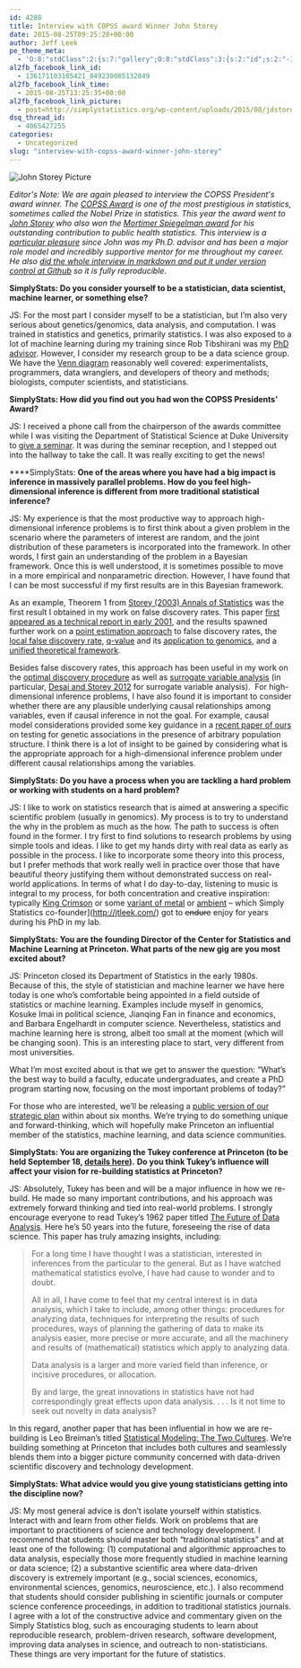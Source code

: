 ```yaml
---
id: 4288
title: Interview with COPSS award Winner John Storey
date: 2015-08-25T09:25:28+00:00
author: Jeff Leek
pe_theme_meta:
  - 'O:8:"stdClass":2:{s:7:"gallery";O:8:"stdClass":3:{s:2:"id";s:2:"-1";s:5:"width";s:0:"";s:6:"height";s:0:"";}s:5:"video";O:8:"stdClass":1:{s:2:"id";s:2:"-1";}}'
al2fb_facebook_link_id:
  - 136171103105421_849230085132849
al2fb_facebook_link_time:
  - 2015-08-25T13:25:35+00:00
al2fb_facebook_link_picture:
  - post=http://simplystatistics.org/wp-content/uploads/2015/08/jdstorey-198x300.jpg
dsq_thread_id:
  - 4065427255
categories:
  - Uncategorized
slug: "interview-with-copss-award-winner-john-storey"
---
```


![John Storey Picture](https://raw.githubusercontent.com/simplystats/simplystats.github.io/master/wp-content/uploads/2015/08/jdstorey.jpg)


_Editor's Note: We are again pleased to interview the COPSS President's award winner. The [COPSS Award](https://en.wikipedia.org/wiki/COPSS_Presidents%27_Award) is one of the most prestigious in statistics, sometimes called the Nobel Prize in statistics. This year the award went to [John Storey](http://www.genomine.org/) who also won the [Mortimer Spiegelman award](http://sml.princeton.edu/news/john-storey-receives-2015-mortimer-spiegelman-award) for his outstanding contribution to public health statistics.  This interview is a [particular pleasure](https://twitter.com/simplystats/status/631607146572988417) since John was my Ph.D. advisor and has been a major role model and incredibly supportive mentor for me throughout my career. He also [did the whole interview in markdown and put it under version control at Github](https://github.com/jdstorey/simplystatistics) so it is fully reproducible._

**SimplyStats: Do you consider yourself to be a statistician, data scientist, machine learner, or something else?**

JS: For the most part I consider myself to be a statistician, but I’m also very serious about genetics/genomics, data analysis, and computation. I was trained in statistics and genetics, primarily statistics. I was also exposed to a lot of machine learning during my training since Rob Tibshirani was my [PhD advisor](http://genealogy.math.ndsu.nodak.edu/id.php?id=69303). However, I consider my research group to be a data science group. We have the [Venn diagram](http://drewconway.com/zia/2013/3/26/the-data-science-venn-diagram) reasonably well covered: experimentalists, programmers, data wranglers, and developers of theory and methods; biologists, computer scientists, and statisticians.

****SimplyStats:** How did you find out you had won the COPSS Presidents’ Award?**

JS: I received a phone call from the chairperson of the awards committee while I was visiting the Department of Statistical Science at Duke University to [give a seminar](https://stat.duke.edu/events/15731.html). It was during the seminar reception, and I stepped out into the hallway to take the call. It was really exciting to get the news!

****SimplyStats: **One of the areas where you have had a big impact is inference in massively parallel problems. How do you feel high-dimensional inference is different from more traditional statistical inference?**

JS: My experience is that the most productive way to approach high-dimensional inference problems is to first think about a given problem in the scenario where the parameters of interest are random, and the joint distribution of these parameters is incorporated into the framework. In other words, I first gain an understanding of the problem in a Bayesian framework. Once this is well understood, it is sometimes possible to move in a more empirical and nonparametric direction. However, I have found that I can be most successful if my first results are in this Bayesian framework.

As an example, Theorem 1 from [Storey (2003) Annals of Statistics](http://genomics.princeton.edu/storeylab/papers/Storey_Annals_2003.pdf) was the first result I obtained in my work on false discovery rates. This paper [first appeared as a technical report in early 2001](https://statistics.stanford.edu/research/false-discovery-rate-bayesian-interpretation-and-q-value), and the results spawned further work on a [point estimation approach](http://genomics.princeton.edu/storeylab/papers/directfdr.pdf) to false discovery rates, the [local false discovery rate](http://genomics.princeton.edu/storeylab/papers/ETST_JASA_2001.pdf), [q-value](http://www.bioconductor.org/packages/release/bioc/html/qvalue.html) and its [application to genomics](http://www.pnas.org/content/100/16/9440.full), and a [unified theoretical framework](http://genomics.princeton.edu/storeylab/papers/623.pdf).

Besides false discovery rates, this approach has been useful in my work on the [optimal discovery procedure](http://genomics.princeton.edu/storeylab/papers/Storey_JRSSB_2007.pdf) as well as [surrogate variable analysis](http://journals.plos.org/plosgenetics/article?id=10.1371/journal.pgen.0030161) (in particular, [Desai and Storey 2012](http://amstat.tandfonline.com/doi/abs/10.1080/01621459.2011.645777#.VdxderxVhBc) for surrogate variable analysis).  For high-dimensional inference problems, I have also found it is important to consider whether there are any plausible underlying causal relationships among variables, even if causal inference in not the goal. For example, causal model considerations provided some key guidance in a [recent paper of ours](http://www.nature.com/ng/journal/v47/n5/full/ng.3244.html) on testing for genetic associations in the presence of arbitrary population structure. I think there is a lot of insight to be gained by considering what is the appropriate approach for a high-dimensional inference problem under different causal relationships among the variables.

**SimplyStats: Do you have a process when you are tackling a hard problem or working with students on a hard problem?**

JS: I like to work on statistics research that is aimed at answering a specific scientific problem (usually in genomics). My process is to try to understand the why in the problem as much as the how. The path to success is often found in the former. I try first to find solutions to research problems by using simple tools and ideas. I like to get my hands dirty with real data as early as possible in the process. I like to incorporate some theory into this process, but I prefer methods that work really well in practice over those that have beautiful theory justifying them without demonstrated success on real-world applications. In terms of what I do day-to-day, listening to music is integral to my process, for both concentration and creative inspiration: typically [King Crimson](https://en.wikipedia.org/wiki/King_Crimson) or some [variant of metal](http://www.metal-archives.com/) or [ambient](https://en.wikipedia.org/wiki/Brian_Eno) – which Simply Statistics co-founder](http://jtleek.com/) got to <del>endure</del> enjoy for years during his PhD in my lab.

**SimplyStats: You are the founding Director of the Center for Statistics and Machine Learning at Princeton. What parts of the new gig are you most excited about?**

JS: Princeton closed its Department of Statistics in the early 1980s. Because of this, the style of statistician and machine learner we have here today is one who’s comfortable being appointed in a field outside of statistics or machine learning. Examples include myself in genomics, Kosuke Imai in political science, Jianqing Fan in finance and economics, and Barbara Engelhardt in computer science. Nevertheless, statistics and machine learning here is strong, albeit too small at the moment (which will be changing soon). This is an interesting place to start, very different from most universities.

What I’m most excited about is that we get to answer the question: “What’s the best way to build a faculty, educate undergraduates, and create a PhD program starting now, focusing on the most important problems of today?”

For those who are interested, we’ll be releasing a [public version of our strategic plan](http://www.princeton.edu/strategicplan/taskforces/sml/) within about six months. We’re trying to do something unique and forward-thinking, which will hopefully make Princeton an influential member of the statistics, machine learning, and data science communities.

**SimplyStats: You are organizing the Tukey conference at Princeton (to be held September 18, [details here](http://csml.princeton.edu/tukey)).** **Do you think Tukey’s influence will affect your vision for re-building statistics at Princeton?**

JS: Absolutely, Tukey has been and will be a major influence in how we re-build. He made so many important contributions, and his approach was extremely forward thinking and tied into real-world problems. I strongly encourage everyone to read Tukey’s 1962 paper titled [The Future of Data Analysis](https://projecteuclid.org/euclid.aoms/1177704711). Here he’s 50 years into the future, foreseeing the rise of data science. This paper has truly amazing insights, including:

> For a long time I have thought I was a statistician, interested in inferences from the particular to the general. But as I have watched mathematical statistics evolve, I have had cause to wonder and to doubt.
> 
> All in all, I have come to feel that my central interest is in data analysis, which I take to include, among other things: procedures for analyzing data, techniques for interpreting the results of such procedures, ways of planning the gathering of data to make its analysis easier, more precise or more accurate, and all the machinery and results of (mathematical) statistics which apply to analyzing data.
> 
> Data analysis is a larger and more varied field than inference, or incisive procedures, or allocation.
> 
> By and large, the great innovations in statistics have not had correspondingly great effects upon data analysis. . . . Is it not time to seek out novelty in data analysis?

In this regard, another paper that has been influential in how we are re-building is Leo Breiman’s titled [Statistical Modeling: The Two Cultures](http://projecteuclid.org/euclid.ss/1009213726). We’re building something at Princeton that includes both cultures and seamlessly blends them into a bigger picture community concerned with data-driven scientific discovery and technology development.

**SimplyStats: What advice would you give young statisticians getting into the discipline now?**

JS: My most general advice is don’t isolate yourself within statistics. Interact with and learn from other fields. Work on problems that are important to practitioners of science and technology development. I recommend that students should master both “traditional statistics” and at least one of the following: (1) computational and algorithmic approaches to data analysis, especially those more frequently studied in machine learning or data science; (2) a substantive scientific area where data-driven discovery is extremely important (e.g., social sciences, economics, environmental sciences, genomics, neuroscience, etc.). I also recommend that students should consider publishing in scientific journals or computer science conference proceedings, in addition to traditional statistics journals. I agree with a lot of the constructive advice and commentary given on the Simply Statistics blog, such as encouraging students to learn about reproducible research, problem-driven research, software development, improving data analyses in science, and outreach to non-statisticians. These things are very important for the future of statistics.
